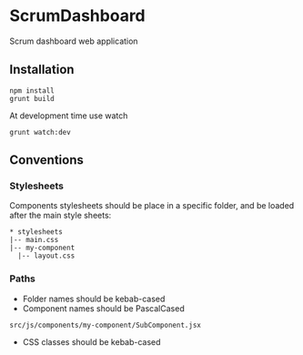 # ScrumDashboard

Scrum dashboard web application

## Installation

```
npm install
grunt build
```

At development time use watch
```
grunt watch:dev
```

## Conventions

### Stylesheets

Components stylesheets should be place in a specific folder,
and be loaded after the main style sheets:

```
* stylesheets
|-- main.css
|-- my-component
  |-- layout.css
```

### Paths

* Folder names should be kebab-cased
* Component names should be PascalCased

```
src/js/components/my-component/SubComponent.jsx
```

* CSS classes should be kebab-cased
